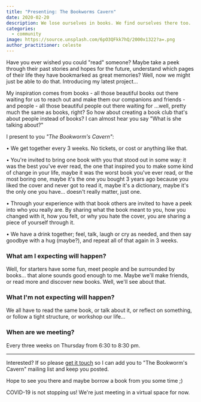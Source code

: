 ```yaml
---
title: "Presenting: The Bookworms Cavern"
date: 2020-02-20
description: We lose ourselves in books. We find ourselves there too. 
categories:
  - community
image: https://source.unsplash.com/6pO3QFkk7hQ/2000x1322?a=.png
author_practitioner: celeste
---
```


Have you ever wished you could "read" someone? Maybe take a peek through their past stories and hopes for the future,
understand which pages of their life they have bookmarked as great memories? Well, now we might just be able to do that.
Introducing my latest project...

My inspiration comes from books - all those beautiful books out there waiting for us to reach out and make them our
companions and friends - and people - all those beautiful people out there waiting for ...well, pretty much the same as
books, right? So how about creating a book club that's about people instead of books? I can almost hear you say "What is
she talking about?"
 
I present to you *"The Bookworm's Cavern"*:
 
&bull; We get together every 3 weeks. No tickets, or cost or anything like that.
 
&bull; You're invited to bring one book with you that stood out in some way: it was the best you've ever read, the one that
inspired you to make some kind of change in your life, maybe it was the worst book you've ever read, or the most boring
one, maybe it's the one you bought 3 years ago because you liked the cover and never got to read it, maybe it's a
dictionary, maybe it's the only one you have... doesn't really matter, just one.
 
&bull; Through your experience with that book others are invited to have a peek into who you really are. By sharing what the
book meant to you, how you changed with it, how you felt, or why you hate the cover, you are sharing a piece of yourself
through it.
 
&bull; We have a drink together; feel, talk, laugh or cry as needed, and then say goodbye with a hug (maybe?), and repeat
all of that again in 3 weeks.
 
### What am I expecting will happen?
Well, for starters have some fun, meet people and be surrounded by books... that
alone sounds good enough to me. Maybe we'll make friends, or read more and discover new books. Well, we'll see about that.
 
### What I'm not expecting will happen?
We all have to read the same book, or talk about it, or reflect on something, or
follow a tight structure, or workshop our life...

### When are we meeting?
Every three weeks on Thursday from 6:30 to 8:30 pm.

----
 
Interested? If so please [get it touch](/contact/) so I can add you to "The Bookworm's Cavern" mailing list and keep you
posted.
 
Hope to see you there and maybe borrow a book from you some time ;)

COVID-19 is not stopping us! We're just meeting in a virtual space for now.